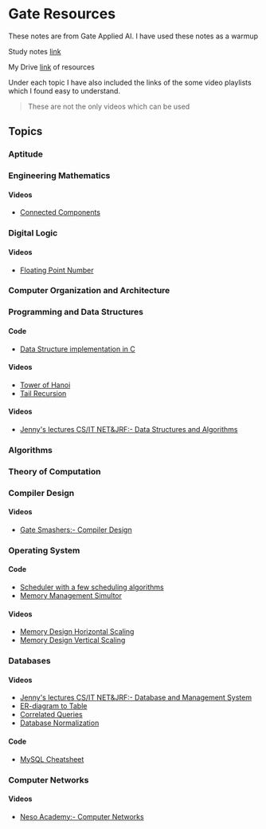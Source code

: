 # Gate Resources

These notes are from Gate Applied AI.
I have used these notes as a warmup

Study notes [link](https://drive.google.com/drive/folders/18D2LCHf1fdg49qE935O6FeXFDtdh7mHA?usp=sharing)

My Drive [link](https://drive.google.com/drive/folders/1HRMUb8fsbHmV95OYuk6KxKBV6pAJazNy?usp=sharing) of resources

Under each topic I have also included the links of the some video playlists which I found easy to understand.
> These are not the only videos which can be used

## Topics

### Aptitude

### Engineering Mathematics

#### Videos

* [Connected Components](https://www.youtube.com/watch?v=9esCn0awd5k)

### Digital Logic

#### Videos

* [Floating Point Number](https://www.youtube.com/watch?v=XOMTNy2qiZ0)

### Computer Organization and Architecture

### Programming and Data Structures

#### Code

* [Data Structure implementation in C](https://github.com/AnuragAnalog/dfs)

#### Videos

* [Tower of Hanoi](https://www.youtube.com/watch?v=q6RicK1FCUs)
* [Tail Recursion](https://www.youtube.com/watch?v=HIt_GPuD7wk)

#### Videos

* [Jenny's lectures CS/IT NET&JRF:- Data Structures and Algorithms](https://www.youtube.com/playlist?list=PLdo5W4Nhv31bbKJzrsKfMpo_grxuLl8LU)

### Algorithms

### Theory of Computation

### Compiler Design

#### Videos

* [Gate Smashers:- Compiler Design](https://www.youtube.com/playlist?list=PLxCzCOWd7aiEKtKSIHYusizkESC42diyc)

### Operating System

#### Code

* [Scheduler with a few scheduling algorithms](https://github.com/AnuragAnalog/os_assign/tree/master/scheduler)
* [Memory Management Simultor](https://github.com/AnuragAnalog/os_assign/tree/master/memory_management)

#### Videos

* [Memory Design Horizontal Scaling](https://www.youtube.com/watch?v=iyTxhDPPBXA)
* [Memory Design Vertical Scaling](https://www.youtube.com/watch?v=OzXUpk8yiWs)

### Databases

#### Videos

* [Jenny's lectures CS/IT NET&JRF:- Database and Management System](https://www.youtube.com/playlist?list=PLdo5W4Nhv31b33kF46f9aFjoJPOkdlsRc)
* [ER-diagram to Table](https://www.youtube.com/watch?v=7LRH7DY1QbQ)
* [Correlated Queries](https://www.youtube.com/watch?v=SM9cDMxAeK4)
* [Database Normalization](https://www.youtube.com/playlist?list=PLLGlmW7jT-nTr1ory9o2MgsOmmx2w8FB3)

#### Code

* [MySQL Cheatsheet](https://github.com/Cheatsheet-lang/MySQL-cheatsheet)

### Computer Networks

#### Videos

* [Neso Academy:- Computer Networks](https://www.youtube.com/playlist?list=PLBlnK6fEyqRgMCUAG0XRw78UA8qnv6jEx)